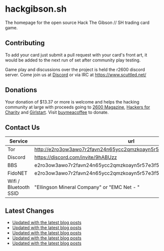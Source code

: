 # hackgibson.sh
The homepage for the open source Hack The Gibson // SH trading card game.


## Contributing

To add your card just submit a pull request with your card's front art, it would be added to the next run of set after community play testing.

Game play and discussions over the project is held the r2600 discord server. Come join us at [Discord](https://discord.com/invite/9hABUzz) or via IRC at https://www.scuttled.net/


## Donations

Your donation of $13.37 or more is welcome and helps the hacking community at large with proceeds going to [2600 Magazine](https://2600.com/), [Hackers for Charity](https://hackersforcharity.org) and [Girlstart](https://girlstart.org).  Visit [buymeacoffee](https://www.buymeacoffee.com/hackgibson.sh) to donate.


## Contact Us

Service | url
-|-
Tor | http://e2ro3ow3awo7r2favn24n65ycc2qmzkoayn5r57e3f56nvjwdcgg32ad.onion
Discord | https://discord.com/invite/9hABUzz
BBS | e2ro3ow3awo7r2favn24n65ycc2qmzkoayn5r57e3f56nvjwdcgg32ad.onion:23
FidoNET | e2ro3ow3awo7r2favn24n65ycc2qmzkoayn5r57e3f56nvjwdcgg32ad.onion:24554
Wifi / Bluetooth SSID | "Ellingson Mineral Company" or "EMC Net - <fidonet address>"

## Latest Changes
<!-- BLOG-POST-LIST:START -->
- [Updated with the latest blog posts](https://github.com/DFW2600/hackgibson.sh/commit/bdca7cf53352d92b7569cc91e891128e3eb2fdc4)
- [Updated with the latest blog posts](https://github.com/DFW2600/hackgibson.sh/commit/3f44913d5d8aacfb36d82648e6fd03c11031a4bc)
- [Updated with the latest blog posts](https://github.com/DFW2600/hackgibson.sh/commit/0d882a9b196665c2d3f76359d722b5262c276d04)
- [Updated with the latest blog posts](https://github.com/DFW2600/hackgibson.sh/commit/60c66b8b9851a46ac4d5fac0d6e135539ce6ebd4)
- [Updated with the latest blog posts](https://github.com/DFW2600/hackgibson.sh/commit/15e92e9f3c1e22820b5250d2b828a9f9723df584)
<!-- BLOG-POST-LIST:END -->
